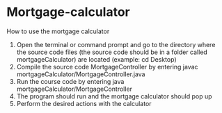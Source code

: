 # Mortgage-calculator
How to use the mortgage calculator
1. Open the terminal or command prompt and go to the directory where the source code files (the source code should be in a folder called mortgageCalculator) are located (example: cd Desktop)
2. Compile the source code MortgageController by entering javac mortgageCalculator/MortgageController.java
3. Run the course code by entering java mortgageCalculator/MortgageController 
4. The program should run and the mortgage calculator should pop up 
5. Perform the desired actions with the calculator
